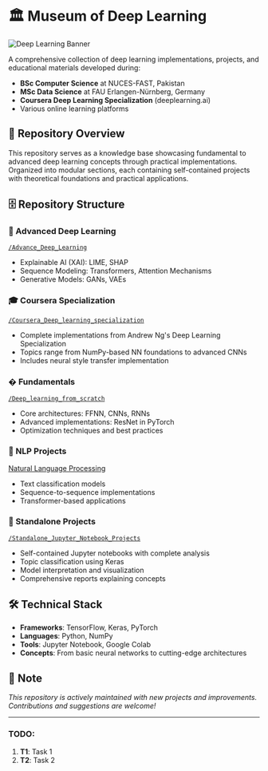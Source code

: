 # 🏛️ Museum of Deep Learning

![Deep Learning Banner](https://ch.mathworks.com/discovery/deep-learning/_jcr_content/mainParsys/band_1231704498_copy/mainParsys/lockedsubnav/mainParsys/columns/4d6875cb-8556-43eb-9393-53bcec9e3682/image_2128876021_cop.adapt.full.medium.svg/1726854001233.svg)



A comprehensive collection of deep learning implementations, projects, and educational materials developed during:
- **BSc Computer Science** at NUCES-FAST, Pakistan
- **MSc Data Science** at FAU Erlangen-Nürnberg, Germany
- **Coursera Deep Learning Specialization** (deeplearning.ai)
- Various online learning platforms

## 🧠 Repository Overview

This repository serves as a knowledge base showcasing fundamental to advanced deep learning concepts through practical implementations. Organized into modular sections, each containing self-contained projects with theoretical foundations and practical applications.

## 🗄️ Repository Structure

### 🔬 Advanced Deep Learning
[`/Advance_Deep_Learning`](https://github.com/imbilalbutt/Deep-learning-museum/tree/master/Advance_DL)
- Explainable AI (XAI): LIME, SHAP
- Sequence Modeling: Transformers, Attention Mechanisms
- Generative Models: GANs, VAEs

### 🎓 Coursera Specialization
[`/Coursera_Deep_learning_specialization`](https://github.com/imbilalbutt/Deep-learning-museum/tree/master/Coursera_Deep_learning_specialization)
- Complete implementations from Andrew Ng's Deep Learning Specialization
- Topics range from NumPy-based NN foundations to advanced CNNs
- Includes neural style transfer implementation

### � Fundamentals
[`/Deep_learning_from_scratch`](https://github.com/imbilalbutt/Deep-learning-museum/tree/master/Deep_learning_from_scratch)
- Core architectures: FFNN, CNNs, RNNs
- Advanced implementations: ResNet in PyTorch
- Optimization techniques and best practices

### 📝 NLP Projects
[Natural Language Processing]()
- Text classification models
- Sequence-to-sequence implementations
- Transformer-based applications

### 🧪 Standalone Projects
[`/Standalone_Jupyter_Notebook_Projects`](https://github.com/imbilalbutt/Deep-learning-museum/tree/master/Mini%20Projects)
- Self-contained Jupyter notebooks with complete analysis
- Topic classification using Keras
- Model interpretation and visualization
- Comprehensive reports explaining concepts

## 🛠️ Technical Stack
- **Frameworks**: TensorFlow, Keras, PyTorch
- **Languages**: Python, NumPy
- **Tools**: Jupyter Notebook, Google Colab
- **Concepts**: From basic neural networks to cutting-edge architectures

## 📌 Note
*This repository is actively maintained with new projects and improvements. Contributions and suggestions are welcome!*

---

### TODO:
1. **T1**: Task 1
2. **T2**: Task 2


